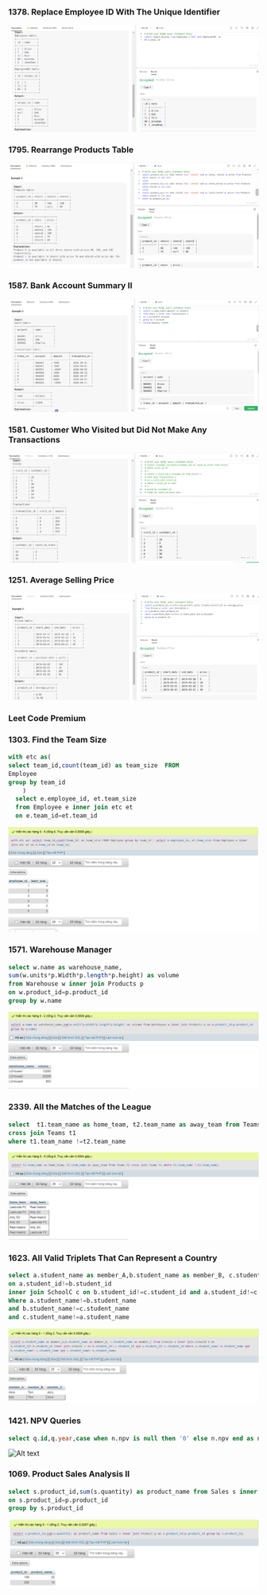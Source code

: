 ### 1378. Replace Employee ID With The Unique Identifier
![Alt text](1378.png)

### 1795. Rearrange Products Table
![Alt text](1795.png)

### 1587. Bank Account Summary II
![Alt text](1587.png)

### 1581. Customer Who Visited but Did Not Make Any Transactions
![Alt text](1581.png)

### 1251. Average Selling Price
![Alt text](1251.png)


### Leet Code Premium

### 1303. Find the Team Size
```sql
with etc as(
select team_id,count(team_id) as team_size  FROM
Employee 
group by team_id
    )
  select e.employee_id, et.team_size
  from Employee e inner join etc et 
  on e.team_id=et.team_id
```
![Alt text](1303.png)

### 1571. Warehouse Manager
```sql
select w.name as warehouse_name,
sum(w.units*p.Width*p.length*p.height) as volume 
from Warehouse w inner join Products p 
on w.product_id=p.product_id
group by w.name
```
![Alt text](1571.png)

### 2339. All the Matches of the League
```sql
select  t1.team_name as home_team, t2.team_name as away_team from Teams t2
cross join Teams t1
where t1.team_name !=t2.team_name
```
![Alt text](2339.png)

### 1623. All Valid Triplets That Can Represent a Country
```SQL
select a.student_name as member_A,b.student_name as member_B, c.student_name as member_C from SchoolA a inner join SchoolB b 
on a.student_id!=b.student_id
inner join SchoolC c on b.student_id!=c.student_id and a.student_id!=c.student_id
Where a.student_name!=b.student_name
and b.student_name!=c.student_name
and c.student_name!=a.student_name
```
![Alt text](1623.png)


### 1421. NPV Queries
```sql
select q.id,q.year,case when n.npv is null then '0' else n.npv end as nvp from Queries q left join NPV n on n.id=q.id and q.year=n.year
```
![Alt text](image.png)


### 1069. Product Sales Analysis II
```sql
select s.product_id,sum(s.quantity) as product_name from Sales s inner join Product p 
on s.product_id=p.product_id
group by s.product_id
```
![Alt text](1069.png)
